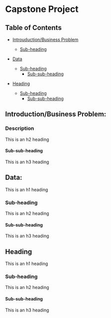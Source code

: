 
# Capstone Project


## Table of Contents

- [Introuduction/Business Problem](#heading)
  * [Sub-heading](#sub-heading)
    
- [Data](#heading-1)
  * [Sub-heading](#sub-heading-1)
    + [Sub-sub-heading](#sub-sub-heading-1)
- [Heading](#heading-2)
  * [Sub-heading](#sub-heading-2)
    + [Sub-sub-heading](#sub-sub-heading-2)


<!-- toc -->

## Introduction/Business Problem:

### __Description__

This is an h2 heading

#### Sub-sub-heading

This is an h3 heading

## Data:

This is an h1 heading

### Sub-heading

This is an h2 heading

#### Sub-sub-heading

This is an h3 heading

## Heading

This is an h1 heading

### Sub-heading

This is an h2 heading

#### Sub-sub-heading

This is an h3 heading
